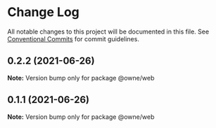 # Change Log

All notable changes to this project will be documented in this file.
See [Conventional Commits](https://conventionalcommits.org) for commit guidelines.

## 0.2.2 (2021-06-26)

**Note:** Version bump only for package @owne/web





## 0.1.1 (2021-06-26)

**Note:** Version bump only for package @owne/web
